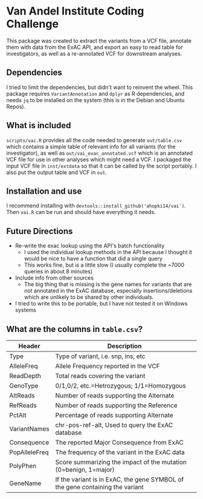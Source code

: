 # Van Andel Institute Coding Challenge
This package was created to extract the variants from a VCF file, annotate them
with data from the ExAC API, and export an easy to read table for investigators,
as well as a re-annotated VCF for downstream analyses. 

## Dependencies 
I tried to limit the dependencies, but didn't want to reinvent the wheel. This
package requires `VariantAnnotation` and `dplyr` as R dependencies, and needs 
`jq` to be installed on the system (this is in the Debian and Ubuntu Repos). 

## What is included
`scripts/vai.R` provides all the code needed to generate `out/table.csv` which
contains a simple table of relevant info for all variants (for the
investigator), as well as `out/vai_exac_annotated.vcf` which is an annotated VCF
file for use in other analyses which might need a VCF. 
I packaged the input VCF file in `inst/extdata` so that it can be called by the
script portably. I also put the output table and VCF in `out`. 

## Installation and use
I recommend installing with `devtools::install_github('ahopki14/vai')`. Then
`vai.R` can be run and should have everything it needs. 

## Future Directions
* Re-write the exac lookup using the API's batch functionality
  * I used the individual lookup methods in the API because I thought it
would be nice to have a function that did a single query
  * This works fine, but is a little slow (I usually complete the ~7000
queries in about 8 minutes)
* Include info from other sources
  * The big thing that is missing is the gene names for variants that are
not annotated in the ExAC database, especially insertions/deletions which are
unlikely to be shared by other individuals.  
* I tried to write this to be portable, but I have not tested it on Windows
  systems 


## What are the columns in `table.csv`?
Header        | Description
--------------|------------
Type          | Type of variant, i.e. snp, ins, etc
AlleleFreq    | Allele Frequency reported in the VCF
ReadDepth     | Total reads covering the variant
GenoType      | 0/1,0/2, etc.=Hetrozygous; 1/1=Homozygous    
AltReads      | Number of reads supporting the Alternate
RefReads      | Number of reads supporting the Reference
PctAlt        | Percentage of reads supporting Alternate
VariantNames  | chr-pos-ref-alt, Used to query the ExAC database
Consequence   | The reported Major Consequence from ExAC
PopAlleleFreq | The frequency of the variant in the ExAC data
PolyPhen      | Score summarizing the impact of the mutation (0=benign, 1=major)
GeneName      | If the variant is in ExAC, the gene SYMBOL of the gene containing the variant




